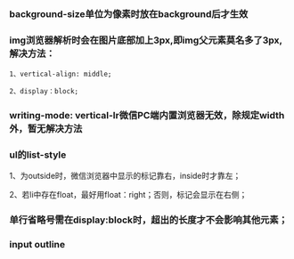 ### background-size单位为像素时放在background后才生效

### img浏览器解析时会在图片底部加上3px,即img父元素莫名多了3px,解决方法：

`1、vertical-align: middle;`

`2、display：block;`

### writing-mode: vertical-lr微信PC端内置浏览器无效，除规定width外，暂无解决方法

### ul的list-style

1、为outside时，微信浏览器中显示的标记靠右，inside时才靠左；

2、若li中存在float，最好用float：right；否则，标记会显示在右侧；

### 单行省略号需在display:block时，超出的长度才不会影响其他元素；



### input outline



